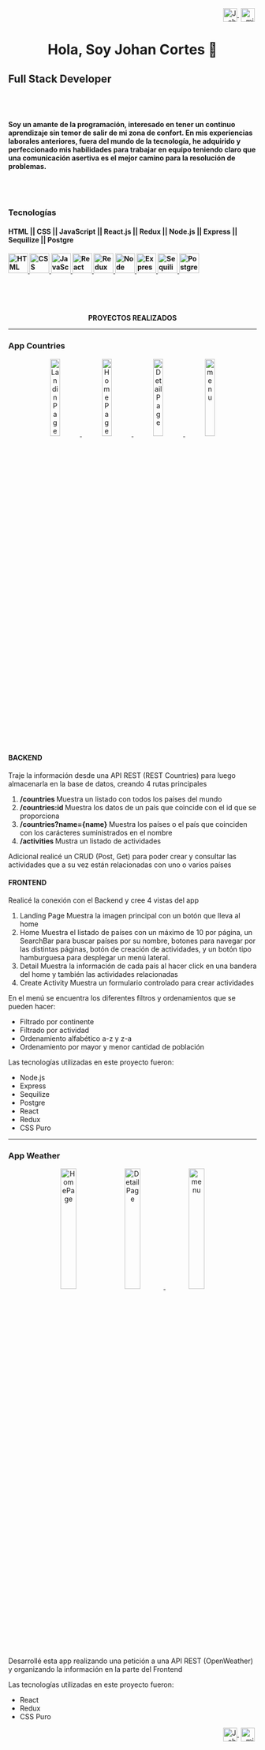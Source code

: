 <div align="right">
  <div align="right">
   <a href="https://www.linkedin.com/in/johancortesdev/" target="blank" style='margin-right:4px'>
    <img align="center" src="https://logoeps.com/wp-content/uploads/2014/09/34405-linkedin-logo-icon-vector-icon-vector-eps.png" alt="JohanCortes" height="28px" width="28px" />
  </a>
    
   <a href="https://wa.me/+573043152412" target="blank" style='margin-right:4px'>
    <img align="center" src="https://image.flaticon.com/icons/png/128/1051/1051323.png" alt="midudev" height="28px" width="28px" />
  </a>
  </div>  
</div>

<div align='center'>
 <h1>
 Hola, Soy Johan Cortes 👋
 </h1>
</div>
<div>
  
  <h2>
 Full Stack Developer
 </h2>
 
<br><br>
</div>
<h4>Soy un amante de la programación, interesado en tener un continuo aprendizaje sin temor de salir de mi zona de confort. En mis experiencias laborales anteriores, fuera del mundo de la tecnología, he adquirido y perfeccionado mis habilidades para trabajar en equipo teniendo claro que una comunicación asertiva es el mejor camino para la resolución de problemas.
</h4> 
<br><br>

<p align="center" width='100%'>
<h3 align="left">Tecnologías</h3>
<h4 align="left"> HTML || CSS || JavaScript || React.js || Redux || Node.js || Express || Sequilize || Postgre <h4>
   <div aling='right' width='100%' height='50px'>
    <a href='#'>
    <img src='https://www.manejandodatos.es/wp-content/uploads/2013/07/html5_logo.png' alt="HTML" height="40px" width="40px">
    </a>
    <a href='#'>
    <img src='https://blastcoding.com/wp-content/uploads/2018/10/CSS3.png' alt="CSS" height="40px" width="40px">
    </a>
     </a>
    <a href='#'>
    <img src='https://images.vexels.com/media/users/3/166403/isolated/lists/a5a33bf3004830a2bd581e9fa65de660-icono-del-lenguaje-de-programacion-javascript.png' alt="JavaScript" height="40px" width="40px">
    </a>
     <a href='#'>
    <img src='https://video-react.js.org/assets/logo.png' alt="React" height="40px" width="40px">
    </a>
     </a> 
     <a href='#'>
    <img src='https://miro.medium.com/max/256/1*7Mh2Gq542qUfMlx6iTgE2Q.png' alt="Redux" height="40px" width="40px">
    </a>
     </a> 
      <a href='#'>
    <img src='https://davidrengifo.files.wordpress.com/2017/08/nodejs_logo.png' alt="Node" height="40px" width="40px">
    </a>
     </a> 
      <a href='#'>
    <img src='https://1x.com/assets/img/ex-icon-03.png' alt="Express" height="40px" width="40px">
    </a>
     </a> 
      <a href='#'>
    <img src='https://images.opencollective.com/sequelize/5974b6b/logo/256.png' alt="Sequilize" height="40px" width="40px">
    </a>
     </a> 
      <a href='#'>
    <img src='https://es-wiki.ikoula.com/images/a/a3/Postgre.png' alt="Postgre" height="40px" width="40px">
    </a>
     </a> 
    
  </div>
</p>
  <br>
  <br>
  <br>
<p align="center">
   PROYECTOS REALIZADOS
</p>
  <hr align="center">

<h3>App Countries</h3>
  
  
<section align="center">  
  <a href='#' target='_blank'>
  <img width='20%' src='https://user-images.githubusercontent.com/76558685/153722435-1e1c1d96-6bbb-45d4-8c56-5f3e045caec3.png' alt='LandinPage' />
</a>
<a href='#' target='_blank'>
  <img width='20%' src='https://user-images.githubusercontent.com/76558685/153722434-0fc47ec7-c84b-40df-9a03-54bdcc8b3f09.png' alt='HomePage' />
</a>
<a href='#' target='_blank'>
  <img width='20%' src='https://user-images.githubusercontent.com/76558685/153722433-95fb8e63-8934-4f04-8b30-628361eb546b.png' alt='DetailPage' />
</a>

<a href='#' target='_blank'>
  <img width='20%' src='https://user-images.githubusercontent.com/76558685/153722436-d23a5e13-1bdf-4037-b412-9017ce6eb01c.png' alt='menu' />
</a>
 
</section>  

 
 <div aling='left'>
  <h4>BACKEND</h4>
   <p> Traje la información desde una API REST (REST Countries) para luego almacenarla en la base de datos, creando 4 rutas principales 
    <ol>
     <li><strong> /countries </strong> Muestra un listado con todos los países del mundo</li>
     <li><strong> /countries:id </strong> Muestra los datos de un país que coincide con el id que se proporciona</li>
     <li><strong> /countries?name={name} </strong> Muestra los países o el país que coinciden con los carácteres suministrados en el nombre</li>
     <li><strong> /activities </strong> Mustra un listado de actividades</li>
    </ol>
  <p> Adicional realicé un CRUD (Post, Get) para poder crear y consultar las actividades que a su vez están relacionadas con uno o varios países</p>
 </p>
 <h4>FRONTEND</h4>
 <p> 
  Realicé la conexión con el Backend y cree 4 vistas del app
 <ol>
  <li>Landing Page Muestra la imagen principal con un botón que lleva al home</li>
  <li>Home Muestra el listado de países con un máximo de 10 por página, un SearchBar para buscar países por su nombre, botones para navegar por las distintas páginas, botón de creación de actividades, y un botón tipo hamburguesa para desplegar un menú lateral.</li>
  <li>Detail Muestra la información de cada país al hacer click en una bandera del home y también las actividades relacionadas</li>
  <li>Create Activity Muestra un formulario controlado para crear actividades</li>
 </ol>
 <p>En el menú se encuentra los diferentes filtros y ordenamientos que se pueden hacer:
 <ul>
  <li>Filtrado por continente</li>
  <li>Filtrado por actividad</li>
  <li>Ordenamiento alfabético a-z y z-a</li>
  <li>Ordenamiento por mayor y menor cantidad de población</li>
 </ul>
 </p>
 <p>Las tecnologías utilizadas en este proyecto fueron:
<ul>
 <li>Node.js</li>
 <li>Express</li>
 <li>Sequilize</li>
 <li>Postgre</li>
 <li>React</li>
 <li>Redux</li>
 <li>CSS Puro</li>
</ul>
</p>
 
 </p>
 </div>

<hr>

<h3>App Weather</h3>
  
<section align="center">  
 
  <img width='25%' src='https://user-images.githubusercontent.com/76558685/153723158-5b76df0a-dcc4-491c-b156-8c237dfa891f.png' alt='HomePage' />
</a>
<a href='#' target='_blank'>
  <img width='25%' src='https://user-images.githubusercontent.com/76558685/153723154-acb6a76b-9da1-47fe-b8e9-bda66f89734f.png' alt='DetailPage' />
</a>

<a href='#' target='_blank'>
  <img width='25%' src='https://user-images.githubusercontent.com/76558685/153723157-2d3aa3f2-e7c1-4f9b-84dc-b8c810c0615c.png' alt='menu' />
</a>
  
</section>  

<div>
 <p>Desarrollé esta app realizando una petición a una API REST (OpenWeather) y organizando la información en la parte del Frontend</p>
 <p>Las tecnologías utilizadas en este proyecto fueron:
<ul>
 <li>React</li>
 <li>Redux</li>
 <li>CSS Puro</li>
</ul>
</p>
</div>



<div align="center">
  <div align="right">
   <a href="https://www.linkedin.com/in/johancortesdev/" target="blank" style='margin-right:4px'>
    <img align="center" src="https://logoeps.com/wp-content/uploads/2014/09/34405-linkedin-logo-icon-vector-icon-vector-eps.png" alt="JohanCortes" height="28px" width="28px" />
  </a>
    
   <a href="https://wa.me/+573043152412" target="blank" style='margin-right:4px'>
    <img align="center" src="https://image.flaticon.com/icons/png/128/1051/1051323.png" alt="midudev" height="28px" width="28px" />
  </a>
  </div>  
</div>







<!--
**jako12287/jako12287** is a ✨ _special_ ✨ repository because its `README.md` (this file) appears on your GitHub profile.

Here are some ideas to get you started:

- 🔭 I’m currently working on ...
- 🌱 I’m currently learning ...
- 👯 I’m looking to collaborate on ...
- 🤔 I’m looking for help with ...
- 💬 Ask me about ...
- 📫 How to reach me: ...
- 😄 Pronouns: ...
- ⚡ Fun fact: ...
-->
